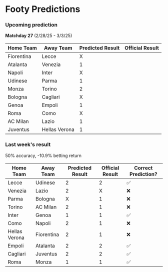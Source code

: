 # Footy Predictions

### Upcoming prediction

**Matchday 27** (2/28/25 - 3/3/25)

| Home Team  | Away Team     | Predicted Result | Official Result |
| ---------- | ------------- | ---------------- | --------------- |
| Fiorentina | Lecce         | X                |                 |
| Atalanta   | Venezia       | 1                |                 |
| Napoli     | Inter         | X                |                 |
| Udinese    | Parma         | 1                |                 |
| Monza      | Torino        | 2                |                 |
| Bologna    | Cagliari      | X                |                 |
| Genoa      | Empoli        | 1                |                 |
| Roma       | Como          | X                |                 |
| AC Milan   | Lazio         | 1                |                 |
| Juventus   | Hellas Verona | 1                |                 |

### Last week's result

50% accuracy, -10.9% betting return

| Home Team     | Away Team  | Predicted Result | Official Result | Correct Prediction? |
| ------------- | ---------- | ---------------- | --------------- | ------------------- |
| Lecce         | Udinese    | 2                | 2               | ✅                  |
| Venezia       | Lazio      | 2                | X               | ❌                  |
| Parma         | Bologna    | X                | 1               | ❌                  |
| Torino        | AC Milan   | 2                | 1               | ❌                  |
| Inter         | Genoa      | 1                | 1               | ✅                  |
| Como          | Napoli     | 2                | 1               | ❌                  |
| Hellas Verona | Fiorentina | 2                | 1               | ❌                  |
| Empoli        | Atalanta   | 2                | 2               | ✅                  |
| Cagliari      | Juventus   | 2                | 2               | ✅                  |
| Roma          | Monza      | 1                | 1               | ✅                  |
